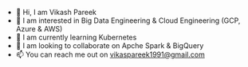 - 👋 Hi, I am Vikash Pareek
- 👀 I am interested in Big Data Engineering & Cloud Engineering (GCP, Azure & AWS)
- 🌱 I am currently learning Kubernetes
- 💞️ I am looking to collaborate on Apche Spark & BigQuery
- 📫 You can reach me out on vikaspareek1991@gmail.com

<!---
PVikash/PVikash is a ✨ special ✨ repository because its `README.md` (this file) appears on your GitHub profile.
You can click the Preview link to take a look at your changes.
--->
